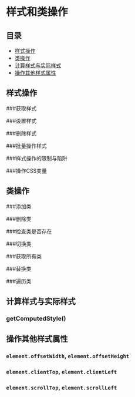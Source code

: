 # 样式和类操作

## 目录

- [样式操作](#样式操作)
- [类操作](#类操作)
- [计算样式与实际样式](#计算样式与实际样式)
- [操作其他样式属性](#操作其他样式属性)

## 样式操作

###获取样式

###设置样式

###删除样式

###批量操作样式

###样式操作的限制与陷阱

###操作CSS变量

## 类操作

###添加类

###删除类

###检查类是否存在

###切换类

###获取所有类

###替换类

###遍历类

## 计算样式与实际样式

### getComputedStyle()

## 操作其他样式属性

### `element.offsetWidth`, `element.offsetHeight`

### `element.clientTop`, `element.clientLeft`

### `element.scrollTop`, `element.scrollLeft`